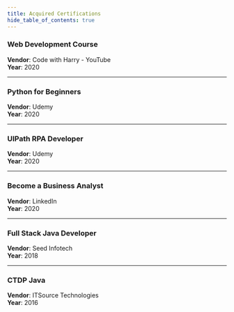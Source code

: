 ```yaml
---
title: Acquired Certifications
hide_table_of_contents: true
---
```


<div class="child1">
<div class="child11">

<h3>Web Development Course</h3>

</div>

<div class="child12">
<b>Vendor</b>: Code with Harry - YouTube <br />
<b>Year</b>: 2020 <br />
</div>
</div>

---

<div class="child1">
<div class="child11">

<h3>Python for Beginners</h3>

</div>

<div class="child12">
<b>Vendor</b>: Udemy <br />
<b>Year</b>: 2020 <br />
</div>
</div>

---

<div class="child1">
<div class="child11">

<h3>UIPath RPA Developer</h3>

</div>

<div class="child12">
<b>Vendor</b>: Udemy <br />
<b>Year</b>: 2020 <br />
</div>
</div>

---

<div class="child1">
<div class="child11">

<h3>Become a Business Analyst</h3>

</div>

<div class="child12">
<b>Vendor</b>: LinkedIn <br />
<b>Year</b>: 2020 <br />
</div>
</div>

---

<div class="child1">
<div class="child11">

<h3>Full Stack Java Developer</h3>

</div>

<div class="child12">
<b>Vendor</b>: Seed Infotech <br />
<b>Year</b>: 2018 <br />
</div>
</div>

---

<div class="child1">
<div class="child11">

<h3>CTDP Java</h3>

</div>

<div class="child12">
<b>Vendor</b>: ITSource Technologies <br />
<b>Year</b>: 2016 <br />
</div>
</div>